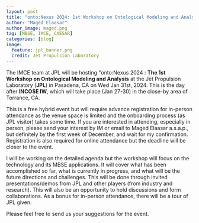 ```yaml
---
layout: post
title: "onto:Nexus 2024: 1st Workshop on Ontological Modeling and Analysis"
author: "Maged Elaasar"
author_image: maged.png
tag: [MBSE, IMCE, CAESAR]
categories: [blog]
image:
  feature: jpl_banner.png
  credit: Jet Propulsion Laboratory
---
```


The IMCE team at JPL will be hosting "onto:Nexus 2024 : **The 1st Workshop on Ontological Modeling and Analysis** at the Jet Propulsion Laboratory (**JPL**) in Pasadena, CA on Wed Jan 31st, 2024. This is the day after **INCOSE IW**, which will take place (Jan 27-30) in the close-by area of Torrance, CA.

This is a free hybrid event but will require advance registration for in-person attendance as the venue space is limited and the onboarding process (as JPL visitor) takes some time. If you are interested in attending, especially in person, please send your interest by IM or email to Maged Elaasar a.s.a.p., but definitely by the first week of December, and wait for my confirmation. Registration is also required for online attendance but the deadline will be closer to the event.

I will be working on the detailed agenda but the workshop will focus on the technology and its MBSE applications. It will cover what has been accomplished so far, what is currently in progress, and what will be the future directions and challenges. This will be done through invited presentations/demos from JPL and other players (from industry and research). This will also be an opportunity to hold discussions and form collaborations. As a bonus for in-person attendance, there will be a tour of JPL given.

Please feel free to send us your suggestions for the event.